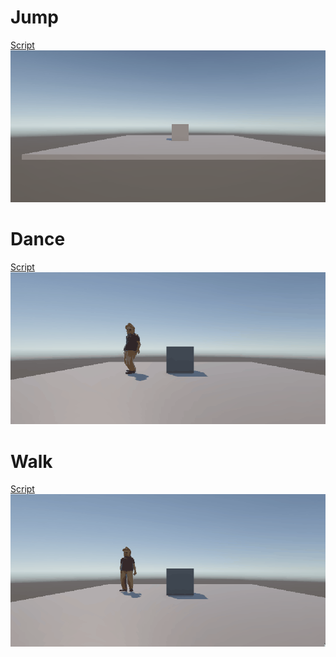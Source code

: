 # Jump
[Script](Assets/Scripts/Launch.cs)
![](cubeJump.gif)


# Dance
[Script](Assets/Scripts/playerAnim.cs)
![](dance.gif)

# Walk
[Script](Assets/Scripts/MoveBasic.cs)
![](walkGif.gif)
